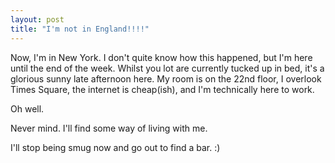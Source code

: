 ```yaml
---
layout: post
title: "I'm not in England!!!!"
---
```

Now, I'm in New York. I don't quite know how this happened, but I'm here until
the end of the week. Whilst you lot are currently tucked up in bed, it's a
glorious sunny late afternoon here. My room is on the 22nd floor, I overlook
Times Square, the internet is cheap(ish), and I'm technically here to work.

Oh well.

Never mind. I'll find some way of living with me.

I'll stop being smug now and go out to find a bar. :)
